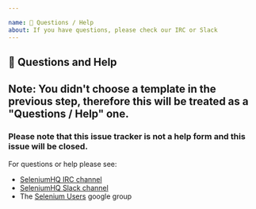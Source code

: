 ```yaml
---

name: 💬 Questions / Help
about: If you have questions, please check our IRC or Slack
---
```


## 💬 Questions and Help

## Note: You didn't choose a template in the previous step, therefore this will be treated as a "Questions / Help" one.

### Please note that this issue tracker is not a help form and this issue will be closed.

For questions or help please see:

- [SeleniumHQ IRC channel](https://webchat.freenode.net/)
- [SeleniumHQ Slack channel](https://seleniumhq.herokuapp.com/)
- The [Selenium Users](https://groups.google.com/forum/#!forum/selenium-users) google group
